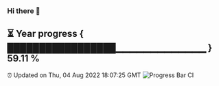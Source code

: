 ### Hi there 👋
⏳ Year progress { █████████████████▁▁▁▁▁▁▁▁▁▁▁▁▁ } 59.11 %
---
⏰ Updated on Thu, 04 Aug 2022 18:07:25 GMT
![Progress Bar CI](https://github.com/Moyi321/Moyi321/workflows/Progress%20Bar%20CI/badge.svg)
